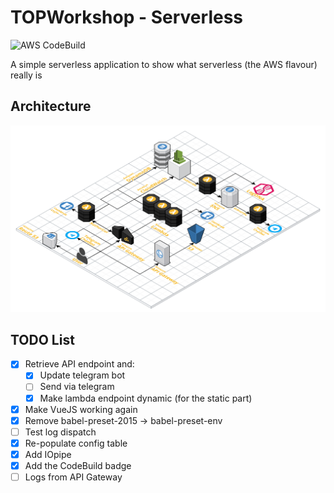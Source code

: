 # TOPWorkshop - Serverless

![AWS CodeBuild](https://codebuild.eu-west-1.amazonaws.com/badges?uuid=eyJlbmNyeXB0ZWREYXRhIjoic243KzBUbmNpcGZFS3dtOUVna3lqSUV4VjUyRHFsSlJ6OUYyUm1vSTZjb1dHQTByQjdnUlMvT1o4dFlLQ2pycG5FZnRFZ3g2UzIzK1Jla1N5WFJxOENRPSIsIml2UGFyYW1ldGVyU3BlYyI6IlY5eFgxeTdUdjhxajkybTEiLCJtYXRlcmlhbFNldFNlcmlhbCI6MX0%3D&branch=master)

A simple serverless application to show what serverless (the AWS flavour) really is

## Architecture

![Our architecture](docs/TOPWS-Serverless.png)

## TODO List

- [x] Retrieve API endpoint and:
  - [x] Update telegram bot
  - [ ] Send via telegram
  - [x] Make lambda endpoint dynamic (for the static part)
- [x] Make VueJS working again
- [x] Remove babel-preset-2015 -> babel-preset-env
- [ ] Test log dispatch
- [x] Re-populate config table
- [x] Add IOpipe
- [x] Add the CodeBuild badge
- [ ] Logs from API Gateway
